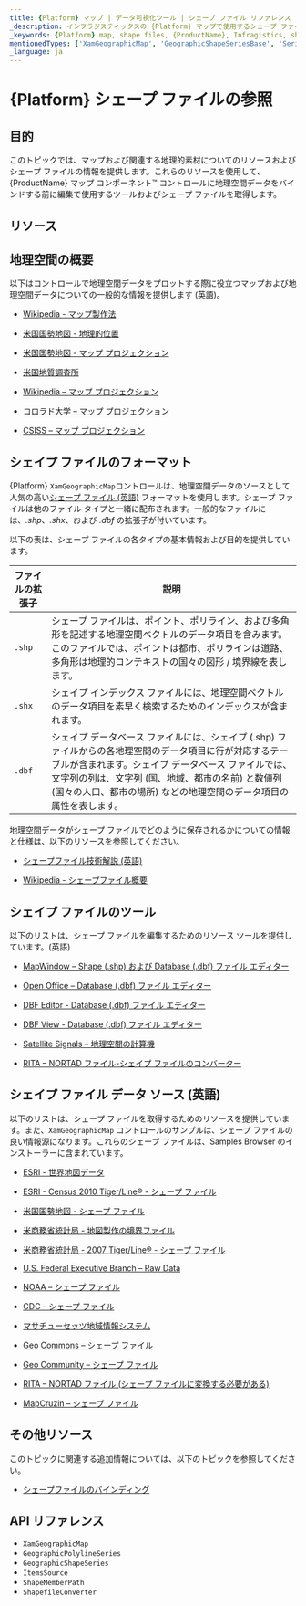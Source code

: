 ```yaml
---
title: {Platform} マップ | データ可視化ツール | シェープ ファイル リファレンス | シェープ ファイルの編集 | インフラジスティックス
_description: インフラジスティックスの {Platform} マップで使用するシェープ ファイル形式について説明します。{ProductName} マップ チュートリアルを是非お試しください!
_keywords: {Platform} map, shape files, {ProductName}, Infragistics, shape editing, {Platform} マップ, シェープ ファイル, シェイプの編集, インフラジスティックス
mentionedTypes: ['XamGeographicMap', 'GeographicShapeSeriesBase', 'Series']
_language: ja
---
```


# {Platform} シェープ ファイルの参照

## 目的

このトピックでは、マップおよび関連する地理的素材についてのリソースおよびシェープ ファイルの情報を提供します。これらのリソースを使用して、{ProductName} マップ コンポーネント™ コントロールに地理空間データをバインドする前に編集で使用するツールおよびシェープ ファイルを取得します。

## リソース

## 地理空間の概要

以下はコントロールで地理空間データをプロットする際に役立つマップおよび地理空間データについての一般的な情報を提供します (英語)。

* [Wikipedia - マップ製作法](http://en.wikipedia.org/wiki/Cartography)

* [米国国勢地図 - 地理的位置](http://nationalatlas.gov/articles/mapping/a_latlong.html)

* [米国国勢地図 - マップ プロジェクション](http://nationalatlas.gov/articles/mapping/a_projections.html)

* [米国地質調査所](http://www.usgs.gov/)

* [Wikipedia – マップ プロジェクション](http://en.wikipedia.org/wiki/Map_projection)

* [コロラド大学 – マップ プロジェクション](http://www.colorado.edu/geography/gcraft/notes/mapproj/mapproj_f.html)

* [CSISS – マップ プロジェクション](http://www.csiss.org/map-projections/index.html)

## シェイプ ファイルのフォーマット

{Platform} `XamGeographicMap`コントロールは、地理空間データのソースとして人気の高い[シェープ ファイル (英語)](http://en.wikipedia.org/wiki/Shapefile#Overview) フォーマットを使用します。シェープ ファイルは他のファイル タイプと一緒に配布されます。一般的なファイルには、*.shp*、*.shx*、および *.dbf* の拡張子が付いています。

以下の表は、シェープ ファイルの各タイプの基本情報および目的を提供しています。

| ファイルの拡張子 | 説明 |
| ---------------|------------ |
| `.shp` | シェープ ファイルは、ポイント、ポリライン、および多角形を記述する地理空間ベクトルのデータ項目を含みます。このファイルでは、ポイントは都市、ポリラインは道路、多角形は地理的コンテキストの国々の図形 / 境界線を表します。 |
| `.shx` | シェイプ インデックス ファイルには、地理空間ベクトルのデータ項目を素早く検索するためのインデックスが含まれます。 |
| `.dbf` | シェイプ データベース ファイルには、シェイプ (.shp) ファイルからの各地理空間のデータ項目に行が対応するテーブルが含まれます。シェイプ データベース ファイルでは、文字列の列は、文字列 (国、地域、都市の名前) と数値列 (国々の人口、都市の場所) などの地理空間のデータ項目の属性を表します。 |



地理空間データがシェープ ファイルでどのように保存されるかについての情報と仕様は、以下のリソースを参照してください。

* [シェープファイル技術解説 (英語)](http://www.esri.com/library/whitepapers/pdfs/shapefile.pdf)

* [Wikipedia - シェープファイル概要](http://ja.wikipedia.org/wiki/シェープファイル#概要)

## シェイプ ファイルのツール

以下のリストは、シェープ ファイルを編集するためのリソース ツールを提供しています。(英語)

* [MapWindow – Shape (.shp) および Database (.dbf) ファイル エディター](http://www.mapwindow.org/)

* [Open Office – Database (.dbf) ファイル エディター](http://openoffice.org/)

* [DBF Editor - Database (.dbf) ファイル エディター](http://dbfeditor.com/)

* [DBF View - Database (.dbf) ファイル エディター](http://dbfview.com/view-dbf-file.html)

* [Satellite Signals – 地理空間の計算機](http://www.satsig.net/degrees-minutes-seconds-calculator.htm)

* [RITA – NORTAD ファイル-シェイプ ファイルのコンバーター](http://www.bts.gov/publications/north_american_transportation_atlas_data/html/data_converter.html)

## シェイプ ファイル データ ソース (英語)

以下のリストは、シェープ ファイルを取得するためのリソースを提供しています。また、`XamGeographicMap` コントロールのサンプルは、シェープ ファイルの良い情報源になります。これらのシェープ ファイルは、Samples Browser のインストーラーに含まれています。

* [ESRI - 世界地図データ](http://www.esri.com/data/download/basemap/index.html)

* [ESRI - Census 2010 Tiger/Line® - シェープ ファイル](http://www.census.gov/geo/www/tiger/tgrshp2010/tgrshp2010.html)

* [米国国勢地図 - シェープ ファイル](http://www.nationalatlas.gov/atlasftp.html)

* [米商務省統計局 - 地図製作の境界ファイル](http://www.census.gov/geo/www/cob/index.html)

* [米商務省統計局 - 2007 Tiger/Line® - シェープ ファイル](http://www.census.gov/cgi-bin/geo/shapefiles/national-files)

* [U.S. Federal Executive Branch – Raw Data](https://explore.data.gov/catalog/raw/)

* [NOAA – シェープ ファイル](http://www.nws.noaa.gov/geodata/)

* [CDC - シェープ ファイル](http://wwwn.cdc.gov/epiinfo/script/shapefiles.aspx)

* [マサチューセッツ地域情報システム](http://www.mass.gov/mgis/massgis.htm)

* [Geo Commons – シェープ ファイル](http://geocommons.com/searches?query=shapefiles)

* [Geo Community – シェープ ファイル](http://data.geocomm.com/catalog/)

* [RITA – NORTAD ファイル (シェープ ファイルに変換する必要がある)](http://www.bts.gov/publications/north_american_transportation_atlas_data/)

* [MapCruzin – シェープ ファイル](http://www.mapcruzin.com/download-free-arcgis-shapefiles.htm)


## その他リソース

このトピックに関連する追加情報については、以下のトピックを参照してください。

 * [シェープファイルのバインディング](geo-map-binding-shp-file.md)

## API リファレンス

 - `XamGeographicMap`
 - `GeographicPolylineSeries`
 - `GeographicShapeSeries`
 - `ItemsSource`
 - `ShapeMemberPath`
 - `ShapefileConverter`